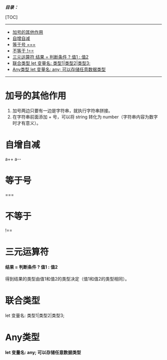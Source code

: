 ***目录：***

[TOC]

---

+ [加号的其他作用](#加号的其他作用)
+ [自增自减](#自增自减)
+ [等于号 ===](#等于号)
+ [不等于 !==](#不等于)
+ [三元运算符 结果 = 判断条件 ? 值1 : 值2](#三元运算符)
+ [联合类型 let 变量名: 类型1|类型2|类型3;](#联合类型)
+ [Any类型 let 变量名: any; 可以存储任意数据类型](#Any类型)

---

# 加号的其他作用

1. 加号两边只要有一边是字符串，就执行字符串拼接。
2. 在字符串前面添加 + 号，可以将 string 转化为 number（字符串内容为数字时才有意义）。

# 自增自减

a++      a--

# 等于号

 ===

# 不等于

 !==

# 三元运算符

#### 结果 = 判断条件 ? 值1 : 值2

得到结果的类型由值1和值2的类型决定（值1和值2的类型相同）。

# 联合类型

let 变量名: 类型1|类型2|类型3;

# Any类型

#### let 变量名: any; 可以存储任意数据类型